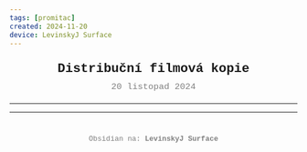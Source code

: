 ```yaml
---
tags: [promitac]
created: 2024-11-20
device: LevinskyJ Surface
---
```

<div style="text-align: center; font-size: 1.6em; font-weight: bold; padding: 10px 0; font-family: Courier New">
  Distribuční filmová kopie
</div>

<div style="text-align: center; color: gray; font-size: 1.1em; margin-bottom: 20px; font-family: Courier New">  20 listopad 2024
</div>

---



---

<div style="text-align: center; color: gray; font-size: 0.9em; margin-top: 40px; font-family: Courier New">
  Obsidian na: <strong>LevinskyJ Surface</strong>
</div>
